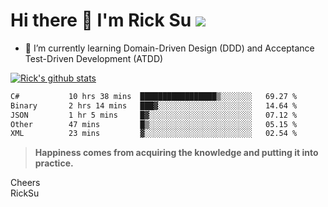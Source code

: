 # Hi there 👋 I'm Rick Su ![](https://komarev.com/ghpvc/?username=ricksu978)
<!--
**ricksu978/ricksu978** is a ✨ _special_ ✨ repository because its `README.md` (this file) appears on your GitHub profile.

Here are some ideas to get you started:

- 🔭 I’m currently working on ...
-->
- 🌱 I’m currently learning Domain-Driven Design (DDD) and Acceptance Test-Driven Development (ATDD)
<!--
- 👯 I’m looking to collaborate on ...
- 🤔 I’m looking for help with ...
- 💬 Ask me about ...
- 📫 How to reach me: ...
- 😄 Pronouns: ...
- ⚡ Fun fact: ...
-->
[![Rick's github stats](https://github-readme-stats.vercel.app/api?username=ricksu978&theme=dark)](https://github.com/ricksu978/ricksu978)

<!--START_SECTION:waka-->

```txt
C#           10 hrs 38 mins  █████████████████▒░░░░░░░   69.27 %
Binary       2 hrs 14 mins   ███▓░░░░░░░░░░░░░░░░░░░░░   14.64 %
JSON         1 hr 5 mins     █▓░░░░░░░░░░░░░░░░░░░░░░░   07.12 %
Other        47 mins         █▒░░░░░░░░░░░░░░░░░░░░░░░   05.15 %
XML          23 mins         ▓░░░░░░░░░░░░░░░░░░░░░░░░   02.54 %
```

<!--END_SECTION:waka-->

> **Happiness comes from acquiring the knowledge and putting it into practice.**

Cheers  
RickSu 
